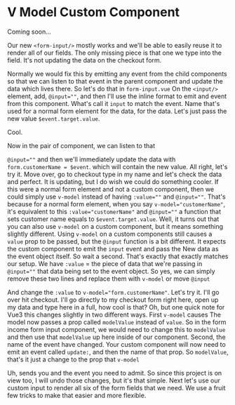 # V Model Custom Component

Coming soon...

Our new `<form-input/>` mostly works and we'll be able to easily reuse it to render all of
our fields. The only missing piece is that one we type into the field. It's not
updating the data on the checkout form.

Normally we would fix this by emitting any event from the child components so that we
can listen to that event in the parent component and update the data which lives
there. So let's do that in `form-input.vue` On the `<input/>` element, add, `@input=""`,
and then I'll use the inline format to emit and event from this component. What's
call it `input` to match the event. Name that's used for a normal form element for the
data, for the data. Let's just pass the new value `$event.target.value`.

Cool.

Now in the pair of component, we can listen to that

`@input=""` and then we'll immediately update the data with `form.customerName = $event`.
which will contain the new value. All right, let's try it. Move
over, go to checkout type in my name and let's check the data and perfect. It is
updating, but I do wish we could do something cooler. If this were a normal form
element and not a custom component, then we could simply use `v-model` instead of
having `:value=""` and `@input=""`. That's because for a normal form element, when you say
`v-model="customerName"`, it's equivalent to this `:value="customerName"` and
`@input=""` a function that sets customer name equals to `$event.target.value`.
Well, it turns out that you can also use `v-model` on a custom component, but it
means something slightly different. Using `v-model` on a custom components still
causes a `value` prop to be passed, but the `@input` function is a bit different. It
expects the custom component to emit the `input` event and pass the New data as the
event object itself. So wait a second. That's exactly that exactly matches our setup.
We have `:value` = the piece of data that we're passing in `@input=""` that data
being set to the event object. So yes, we can simply remove these two lines and
replace them with `v-model` or move `@input`

And change the `:value` to `v-model="form.customerName"`. Let's try it.
I'll go over hit checkout. I'll go directly to my checkout form right here, open up
my data and type here in a full, how cool is that? Oh, but one quick note for Vue3
this changes slightly in two different ways. First `v-model` causes The model
now passes a prop called `modelValue` instead of `value`. So in the form income form
input component, we would need to change this to `modelValue` and then use that `modelValue`
up here inside of our component. Second, the name of the event have changed.
Your custom component will now need to emit an event called `update:`, and then
the name of that prop. So `modelValue`, that's it just a change to the prop that 
`v-model`

Uh, sends you and the event you need to admit. So since this project is on view too,
I will undo those changes, but it's that simple. Next let's use our custom input to
render all six of the form fields that we need. We use a fruit few tricks to make
that easier and more flexible.

